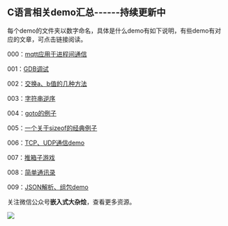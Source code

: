 ## C语言相关demo汇总------持续更新中

每个demo的文件夹以数字命名，具体是什么demo有如下说明，有些demo有对应的文章，可点击链接阅读。

000：[mqtt应用于进程间通信](https://t.1yb.co/6pAD)

001：[GDB调试](https://t.1yb.co/6pB6)

002：[交换a、b值的几种方法](https://t.1yb.co/6xM6)

003：[字符串逆序](https://t.1yb.co/6BXs)

004：[goto的例子](https://t.1yb.co/6BXx)

005：[一个关于sizeof的经典例子](https://t.1yb.co/6BXD)

006：[TCP、UDP通信demo](https://t.1yb.co/6BYl)

007：[推箱子游戏](https://t.1yb.co/6BYV)

008：[简单通讯录](https://t.1yb.co/6BZX)

009：[JSON解析、组包demo](https://t.1yb.co/6C0T)

关注微信公众号**嵌入式大杂烩**，查看更多资源。

[![](https://s1.ax1x.com/2020/09/16/w2fqLn.jpg)](https://imgchr.com/i/w2fqLn)

